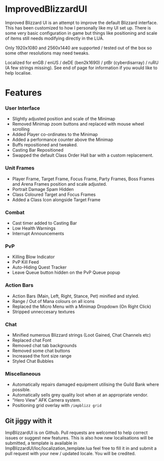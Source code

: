 ImprovedBlizzardUI
==================

Improved Blizzard UI is an attempt to improve the default Blizzard interface. This has been customized to how I personally like my UI set up. There is some very basic configuration in game but things like positioning and scale of items still needs modifying directly in the LUA.

Only 1920x1080 and 2560x1440 are supported / tested out of the box so some other resolutions may need tweaks.

Localized for enGB / enUS / deDE (ben2k1690) / ptBr (cyberdisarray) / ruRU (A few strings missing). See end of page for information if you would like to help localise.

# Features

### User Interface

* Slightly adjusted position and scale of the Minimap
* Removed Minimap zoom buttons and replaced with mouse wheel scrolling
* Added Player co-ordinates to the Minimap
* Added a performance counter above the Minimap
* Buffs repositioned and tweaked.
* Casting Bar Repositioned
* Swapped the default Class Order Hall bar with a custom replacement.

### Unit Frames

* Player Frame, Target Frame, Focus Frame, Party Frames, Boss Frames and Arena Frames position and scale adjusted.
* Portrait Damage Spam Hidden
* Class Coloured Target and Focus Frames
* Added a Class Icon alongside Target Frame

### Combat

* Cast timer added to Casting Bar
* Low Health Warnings
* Interrupt Announcements

### PvP

* Killing Blow Indicator
* PvP Kill Feed
* Auto-Hiding Quest Tracker
* Leave Queue button hidden on the PvP Queue popup

### Action Bars

* Action Bars (Main, Left, Right, Stance, Pet) minified and styled.
* Range / Out of Mana colours on all icons
* Replaced the Micro Menu with a Minimap Dropdown (On Right Click)
* Stripped unneccesary textures

### Chat
* Minified numerous Blizzard strings (Loot Gained, Chat Channels etc)
* Replaced chat Font
* Removed chat tab backgrounds
* Removed some chat buttons
* Increased the font size range
* Styled Chat Bubbles

### Miscellaneous

* Automatically repairs damaged equipment utilising the Guild Bank where possible.
* Automatically sells grey quality loot when at an appropriate vendor.
* "Hero View" AFK Camera system.
* Positioning grid overlay with `/impblizz grid`

## Git jiggy with it

ImpBlizzardUI is on Github. Pull requests are welcomed to help correct issues or suggest new features. This is also how new localisations will be submitted, a template is available in ImpBlizzardUI/loc/localization_template.lua feel free to fill it in and submit a pull request with your new / updated locale. You will be credited.

